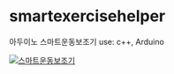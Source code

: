 # smartexercisehelper
아두이노 스마트운동보조기
use: c++, Arduino

[![스마트운동보조기](http://img.youtube.com/vi/taXZsPlkWdA/0.jpg)](https://youtu.be/taXZsPlkWdA?t=0s) 
